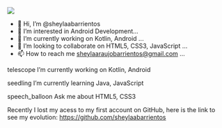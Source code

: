 <img src="https://github.com/sheylabarrientos/sheylabarrientos/blob/main/sheyla-barrientos.gif?raw=true">

- 👋 Hi, I’m @sheylaabarrientos
- 👀 I’m interested in Android Development...
- 🌱 I’m currently working on Kotlin, Android ...
- 💞️ I’m looking to collaborate on HTML5, CSS3, JavaScript ...
- 📫 How to reach me sheylaaraujobarrientos@gmail.com ...

telescope I’m currently working on Kotlin, Android

seedling I’m currently learning Java, JavaScript

speech_balloon Ask me about HTML5, CSS3

Recently I lost my acess to my first account on GitHub, here is the link to see my evolution: https://github.com/sheylaabarrientos

<!---
sheylaabarrientos/sheylabarrientos is a ✨ special ✨ repository because its `README.md` (this file) appears on your GitHub profile.
You can click the Preview link to take a look at your changes.
--->
